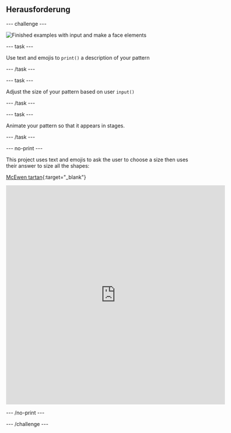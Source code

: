 ## Herausforderung

--- challenge ---

![Finished examples with input and make a face elements](images/upgrade.gif)

--- task ---

Use text and emojis to `print()` a description of your pattern

--- /task ---

--- task ---

Adjust the size of your pattern based on user `input()`

--- /task ---

--- task ---

Animate your pattern so that it appears in stages.

--- /task ---


--- no-print ---

This project uses text and emojis to ask the user to choose a size then uses their answer to size all the shapes:


[McEwen tartan](https://editor.raspberrypi.org/en/projects/mcewen-tartan-example){:target="_blank"}


<iframe src="https://editor.raspberrypi.org/en/embed/viewer/mcewen-tartan-example" width="600" height="600" frameborder="0" marginwidth="0" marginheight="0" allowfullscreen>
</iframe>

--- /no-print ---

--- /challenge ---
